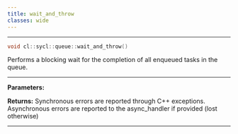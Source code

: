 ```yaml
---
title: wait_and_throw
classes: wide
---
```



---

```cpp
void cl::sycl::queue::wait_and_throw()
```


Performs a blocking wait for the completion of all enqueued tasks in the queue. 


---
**Parameters:**

**Returns:** Synchronous errors are reported through C++ exceptions. Asynchronous errors are reported to the async_handler if provided (lost otherwise) 

---
